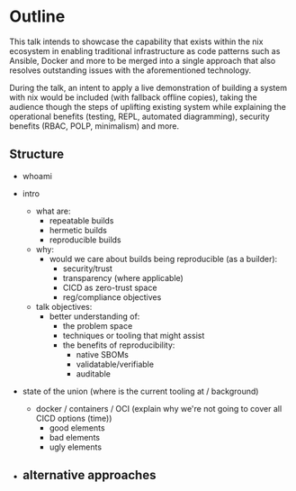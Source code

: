 # Outline

This talk intends to showcase the capability that exists within the nix ecosystem in enabling traditional infrastructure as code
patterns such as Ansible, Docker and more to be merged into a single approach that also resolves outstanding issues with the
aforementioned technology.

During the talk, an intent to apply a live demonstration of building a system with nix would be included (with fallback offline copies),
taking the audience though the steps of uplifting existing system while explaining the operational benefits (testing, REPL, automated
diagramming), security benefits (RBAC, POLP, minimalism) and more.

## Structure

- whoami
- intro
  - what are:
    - repeatable builds
    - hermetic builds
    - reproducible builds
  - why:
    - would we care about builds being reproducible (as a builder):
      - security/trust
      - transparency (where applicable)
      - CICD as zero-trust space
      - reg/compliance objectives
  - talk objectives:
    - better understanding of: 
      - the problem space
      - techniques or tooling that might assist
      - the benefits of reproducibility:
        - native SBOMs
        - validatable/verifiable
        - auditable

- state of the union (where is the current tooling at / background)
  - docker / containers / OCI (explain why we're not going to cover all CICD options (time))
    - good elements
    - bad elements
    - ugly elements

- alternative approaches
  - 


  
